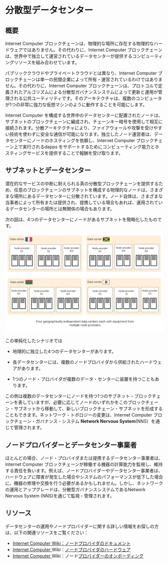 # 分散型データセンター

## 概要

Internet Computer ブロックチェーンは、物理的な場所に存在する物理的なハードウェアではありません。その代わりに、Internet Computer ブロックチェーンは、世界中で独立して運営されているデータセンターが提供するコンピューティングリソースを組み合わせています。

パブリッククラウドやプライベートクラウドとは異なり、Internet Computer ブロックチェーンは単一の民間企業によって所有・運営されているわけではありません。その代わりに、Internet Computer ブロックチェーンは、プロトコルで定義されたアルゴリズムによる分散型ガバナンスシステムによって更新と運用が管理される公共ユーティリティです。そのアーキテクチャは、複数のコンピュータが1つの非常に強力な仮想マシンのように動作することを可能にします。

Internet Computer を構成する世界中のデータセンターに配置されたノードは、サブネットのブロックチェーンに編成され、チェーンキー暗号を使用して相互に接続されます。分散アーキテクチャにより、ファイアウォールや攻撃を受けやすい技術を使わずに安全な通信が可能になります。独立したノード運営者は、データセンターにノードのホスティングを依頼し、Internet Computer ブロックチェーン上で実行されるdapps をサポートするためにコンピューティング能力とホスティングサービスを提供することで報酬を受け取ります。

## サブネットとデータセンター

潜在的なサービスの中断に耐えられる真の分散型ブロックチェーンを提供するため、任意のブロックチェーンのサブネットを構成する物理的なノードは、さまざまな場所にあるデータセンターに分散されています。ノード自体は、さまざまな当事者によって所有または提供され、提携している場合もあれば、運用されているデータセンターの場所とは無関係の場合もあります。

次の図は、4つのデータセンターにノードがあるサブネットを簡略化したものです。

![data center simplified](_attachments/data-center-simplified.svg)

この単純化したシナリオでは

- 地理的に独立した4つのデータセンターがあります。

- 各データセンターには、複数のノードプロバイダから供給されたハードウェアがあります。

- 1つのノード・プロバイダが複数のデータ・センターに装置を持つこともあります。

この例は複数のデータセンターにノードを持つ1つのサブネット・ブロックチェーンを表していますが、必要に応じてノードのいずれかをこのブロックチェーン・サブネットから移動して、新しいブロックチェーン・サブネットを形成することもできます。ネットワーク・トポロジーの変更は、Internet Computer ブロックチェーン・ガバナンス・システム **Network Nervous System**(NNS）を通じて管理されます。

## ノードプロバイダーとデータセンター事業者

ほとんどの場合、ノード・プロバイダまたは提携するデータセンター事業者は、Internet Computer ブロックチェーンが稼働する機器の計算能力を監視し、維持する責任を負います。例えば、ノードプロバイダーやデータセンター事業者は、ハードウェアに障害が発生した場合やシステムのパフォーマンスが低下した場合に、機器の修理や交換を行う必要があるかもしれません。しかし、ネットワークの運用とアップグレードは、分散型ガバナンスシステムであるNetwork Nervous System (NNS)を通じて監視・管理されます。

## リソース

データセンターの運用やノードプロバイダーに関する詳しい情報をお探しの方は、以下の関連リソースをご覧ください：

- [Internet Computer Wiki：ノードプロバイダのドキュメント](https://wiki.internetcomputer.org/wiki/Node_Provider_Documentation)
- [Internet Computer ](https://wiki.internetcomputer.org/wiki/Node_provider_hardware)Wiki：[ノードプロバイダのハードウェア](https://wiki.internetcomputer.org/wiki/Node_provider_hardware)
- [Internet Computer ](https://wiki.internetcomputer.org/wiki/Node_Provider_Onboarding)Wiki：ノード[プロバイダーのオンボーディング](https://wiki.internetcomputer.org/wiki/Node_Provider_Onboarding)

<!---
# Decentralized data centers

## Overview

The Internet Computer blockchain is not physical hardware that exists in any physical location. Instead, the Internet Computer blockchain combines computing resources provided by independently-operated data centers around the world.

Unlike a public or private cloud, the Internet Computer blockchain is not owned and operated by a single private company. Instead, the Internet Computer blockchain is a public utility with updates and operations that are managed through an algorithmic, decentralized governance system defined in the protocol. Its architecture enables multiple computers to operate like one, very powerful, virtual machine.

The nodes located in data centers around the globe that make up the Internet Computer are organized into subnet blockchains that in turn connect to each other using Chain Key cryptography. The distributed architecture enables secure communication without firewalls or technologies that are vulnerable to attack. Independent node operators pay data centers to host their nodes and receive remuneration for contributing computing capacity and hosting services to support dapps running on the Internet Computer blockchain.

## Subnets and data centers

To provide a truly decentralized blockchain that can withstand potential service disruptions, the physical nodes that make up any given blockchain subnet are distributed across data centers in diverse locations. The nodes themselves might be owned or provided by different parties in partnership or unaffiliated with the data center location where they operate.

The following diagram provides a simplified view of a subnet with nodes in four data centers.

![data center simplified](_attachments/data-center-simplified.svg)

In this simplified scenario:

-   There are four geographically-independent data centers.

-   Each data center has hardware supplied by multiple node providers.

-   Any single node provider might have equipment in multiple data centers.

Although this example represents one subnet blockchain with nodes in multiple data centers, any of the nodes could be moved out of this blockchain subnet to form a new blockchain subnet, if needed. Changes to the network topology are managed through the Internet Computer blockchain governance system called the **Network Nervous System** (NNS).

## Node providers and data center operators

In most cases, node providers—or the data center operators they partner with—are responsible for monitoring and maintaining the compute capacity of the equipment on which the Internet Computer blockchain runs. For example, node providers or data center operators might need to repair or replace equipment if there’s a hardware failure or if a system under-performs. Network operations and upgrades, however, are monitored and managed through the decentralized governance system, the Network Nervous System (NNS).

## Resources

If you are looking for more information about data center operations and node providers, check out the following related resources:

- [Internet Computer Wiki: node provider documentation](https://wiki.internetcomputer.org/wiki/Node_Provider_Documentation).
- [Internet Computer Wiki: node provider hardware](https://wiki.internetcomputer.org/wiki/Node_provider_hardware).
- [Internet Computer Wiki: node provider onboarding](https://wiki.internetcomputer.org/wiki/Node_Provider_Onboarding).

-->
